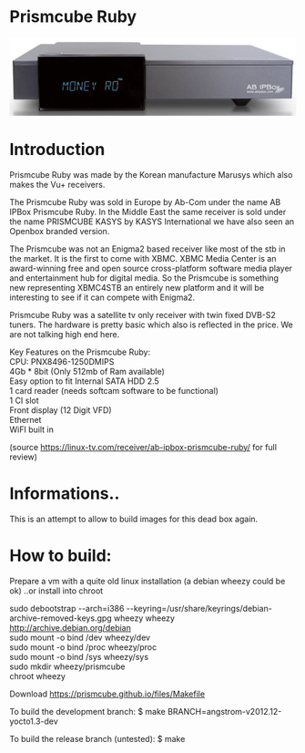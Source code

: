 # Prismcube Ruby

![image](/files/Prismcube-Ruby_front-625x171.jpg)

# Introduction
Prismcube Ruby was made by the Korean manufacture Marusys which also makes the Vu+ receivers.

The Prismcube Ruby was sold in Europe by Ab-Com under the name AB IPBox Prismcube Ruby. In the Middle East the same receiver is sold under the name PRISMCUBE KASYS by KASYS International we have also seen an Openbox branded version.

The Prismcube was not an Enigma2 based receiver like most of the stb in the market. It is the first to come with XBMC. XBMC Media Center is an award-winning free and open source cross-platform software media player and entertainment hub for digital media. So the Prismcube is something new representing XBMC4STB an entirely new platform and it will be interesting to see if it can compete with Enigma2.

Prismcube Ruby was a satellite tv only receiver with twin fixed DVB-S2 tuners. The hardware is pretty basic which also is reflected in the price. We are not talking high end here.

Key Features on the Prismcube Ruby:  
  CPU: PNX8496-1250DMIPS  
  4Gb * 8bit (Only 512mb of Ram available)  
  Easy option to fit Internal SATA HDD 2.5  
  1 card reader (needs softcam software to be functional)  
  1 CI slot  
  Front display (12 Digit VFD)  
  Ethernet  
  WiFI built in  

(source https://linux-tv.com/receiver/ab-ipbox-prismcube-ruby/ for full review)

# Informations..

This is an attempt to allow to build images for this dead box again.

# How to build:

Prepare a vm with a quite old linux installation (a debian wheezy could be ok) 
..or install into chroot  

sudo debootstrap --arch=i386 --keyring=/usr/share/keyrings/debian-archive-removed-keys.gpg wheezy wheezy http://archive.debian.org/debian  
sudo mount -o bind /dev wheezy/dev  
sudo mount -o bind /proc wheezy/proc  
sudo mount -o bind /sys wheezy/sys  
sudo mkdir wheezy/prismcube  
chroot wheezy

Download https://prismcube.github.io/files/Makefile

To build the development branch:
$ make BRANCH=angstrom-v2012.12-yocto1.3-dev  

To build the release branch (untested):
$ make  



